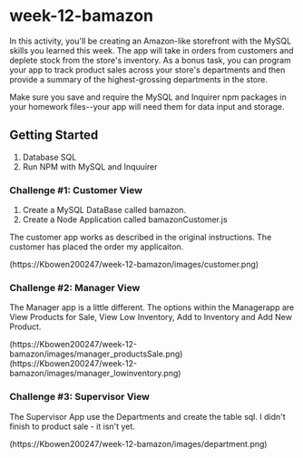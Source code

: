 # week-12-bamazon

In this activity, you'll be creating an Amazon-like storefront with the MySQL skills you learned this week. The app will take in orders from customers and deplete stock from the store's inventory. As a bonus task, you can program your app to track product sales across your store's departments and then provide a summary of the highest-grossing departments in the store.

Make sure you save and require the MySQL and Inquirer npm packages in your homework files--your app will need them for data input and storage.

## Getting Started

1. Database SQL
2. Run NPM with MySQL and Inquuirer

### Challenge #1: Customer View

1. Create a MySQL DataBase called bamazon.
2. Create a Node Application called bamazonCustomer.js

The customer app works as described in the original instructions. The customer has placed the order my applicaiton.

(https://Kbowen200247/week-12-bamazon/images/customer.png)

### Challenge #2: Manager View

The Manager app is a little different. The options within the Managerapp are View Products for Sale, View Low Inventory, Add to Inventory and Add New Product.

(https://Kbowen200247/week-12-bamazon/images/manager_productsSale.png)
(https://Kbowen200247/week-12-bamazon/images/manager_lowinventory.png)


### Challenge #3: Supervisor View

The Supervisor App use the Departments and create the table sql. I didn't finish to product sale - it isn't yet.

(https://Kbowen200247/week-12-bamazon/images/department.png)
